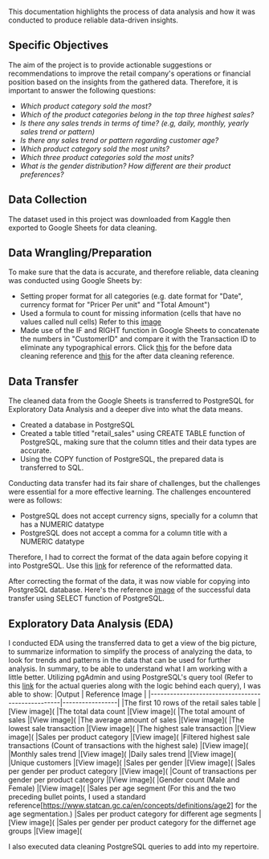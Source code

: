 This documentation highlights the process of data analysis and how it was conducted to produce reliable data-driven insights.

## Specific Objectives
The aim of the project is to provide actionable suggestions or recommendations to improve the retail company's operations or financial position based on the insights from the gathered data. Therefore, it is important to answer the following questions:
* *Which product category sold the most?*
* *Which of the product categories belong in the top three highest sales?*
* *Is there any sales trends in terms of time? (e.g, daily, monthly, yearly sales trend or pattern)*
* *Is there any sales trend or pattern regarding customer age?*
* *Which product category sold the most units?*
* *Which three product categories sold the most units?*
* *What is the gender distribution? How different are their product preferences?*

## Data Collection
The dataset used in this project was downloaded from Kaggle then exported to Google Sheets for data cleaning.

## Data Wrangling/Preparation
To make sure that the data is accurate, and therefore reliable, data cleaning was conducted using Google Sheets by:
* Setting proper format for all categories (e.g. date format for "Date", currency format for "Pricer Per unit" and "Total Amount")
* Used a formula to count for missing information (cells that have no values called null cells) Refer to this [image](references/count_of_missing.PNG)
* Made use of the IF and RIGHT function in Google Sheets to concatenate the numbers in "CustomerID" and compare it with the Transaction ID to eliminate any typographical errors. Click [this](references/before_data-cleaning.PNG) for the before data cleaning reference and [this](references/after_data-cleaning.PNG) for the after data cleaning reference.

## Data Transfer
The cleaned data from the Google Sheets is transferred to PostgreSQL for Exploratory Data Analysis and a deeper dive into what the data means.
* Created a database in PostgreSQL
* Created a table titled "retail_sales" using CREATE TABLE function of PostgreSQL, making sure that the column titles and their data types are accurate.
* Using the COPY function of PostgreSQL, the prepared data is transferred to SQL.

Conducting data transfer had its fair share of challenges, but the challenges were essential for a more effective learning. The challenges encountered were as follows:
* PostgreSQL does not accept currency signs, specially for a column that has a NUMERIC datatype
* PostgreSQL does not accept a comma for a column title with a NUMERIC datatype

Therefore, I had to correct the format of the data again before copying it into PostgreSQL. Use this [link](references/data_import-reformatted_data(removedcommas)) for reference of the reformatted data.

After correcting the format of the data, it was now viable for copying into PostgreSQL database. Here's the reference [image](references/data_import-technicalcode_documentation(1).PNG) of the successful data transfer using SELECT function of PostgreSQL.

## Exploratory Data Analysis (EDA)
I conducted EDA using the transferred data to get a view of the big picture, to summarize information to simplify the process of analyzing the data, to look for trends and patterns in the data that can be used for further analysis. In summary, to be able to understand what I am working with a little better. Utilizing pgAdmin and using PostgreSQL's query tool (Refer to this [link](references/eda_queries.sql) for the actual queries along with the logic behind each query), I was able to show:
|Output                                            | Reference Image |
|--------------------------------------------------|-----------------|
|The first 10 rows of the retail sales table       |[View image](
|The total data count                              |[View image](
|The total amount of sales                         |[View image](
|The average amount of sales                       |[View image](
|The lowest sale transaction                       |[View image](
|The highest sale transaction                      |[View image](
|Sales per product category                        |[View image](
|Filtered highest sale transactions (Count of transactions with the highest sale) |[View image](
|Monthly sales trend                               |[View image](
|Daily sales trend                                 |[View image](
|Unique customers                                  |[View image](
|Sales per gender                                  |[View image](
|Sales per gender per product category             |[View image](
|Count of transactions per gender per product category  |[View image](
|Gender count (Male and Female)                    |[View image](
|Sales per age segment (For this and the two preceding bullet points, I used a standard reference[https://www.statcan.gc.ca/en/concepts/definitions/age2] for the age segmentation.)
|Sales per product category for different age segments |[View image](
|Sales per gender per product category for the differnet age groups |[View image](

I also executed data cleaning PostgreSQL queries to add into my repertoire. 
